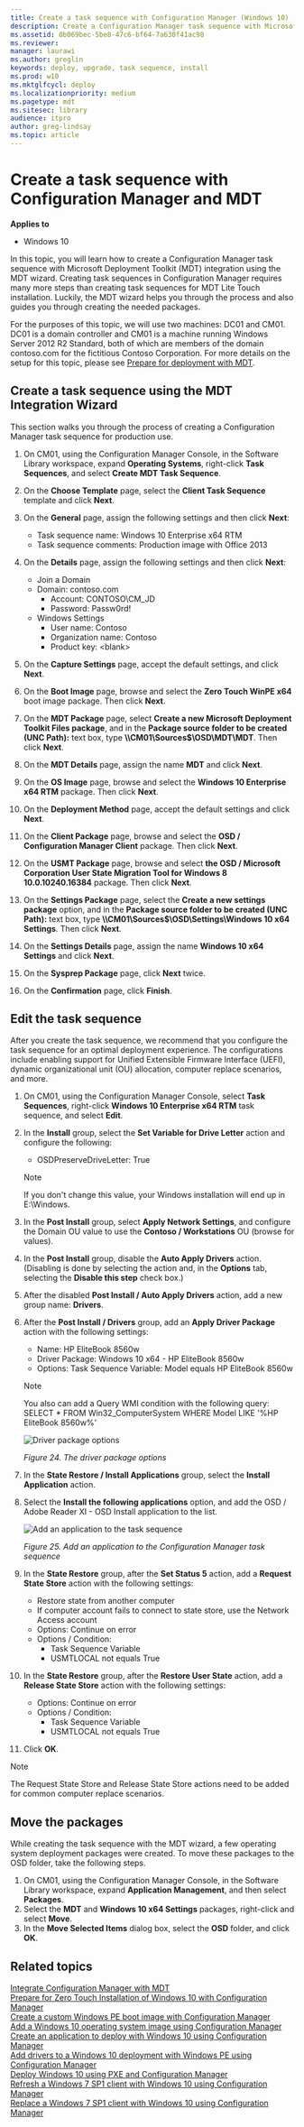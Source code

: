 ```yaml
---
title: Create a task sequence with Configuration Manager (Windows 10)
description: Create a Configuration Manager task sequence with Microsoft Deployment Toolkit (MDT) integration using the MDT wizard.
ms.assetid: 0b069bec-5be8-47c6-bf64-7a630f41ac98
ms.reviewer: 
manager: laurawi
ms.author: greglin
keywords: deploy, upgrade, task sequence, install
ms.prod: w10
ms.mktglfcycl: deploy
ms.localizationpriority: medium
ms.pagetype: mdt
ms.sitesec: library
audience: itpro
author: greg-lindsay
ms.topic: article
---
```


# Create a task sequence with Configuration Manager and MDT


**Applies to**

-   Windows 10

In this topic, you will learn how to create a Configuration Manager task sequence with Microsoft Deployment Toolkit (MDT) integration using the MDT wizard. Creating task sequences in Configuration Manager requires many more steps than creating task sequences for MDT Lite Touch installation. Luckily, the MDT wizard helps you through the process and also guides you through creating the needed packages.

For the purposes of this topic, we will use two machines: DC01 and CM01. DC01 is a domain controller and CM01 is a machine running Windows Server 2012 R2 Standard, both of which are members of the domain contoso.com for the fictitious Contoso Corporation. For more details on the setup for this topic, please see [Prepare for deployment with MDT](../deploy-windows-mdt/prepare-for-windows-deployment-with-mdt.md).

## Create a task sequence using the MDT Integration Wizard


This section walks you through the process of creating a Configuration Manager task sequence for production use.

1.  On CM01, using the Configuration Manager Console, in the Software Library workspace, expand **Operating Systems**, right-click **Task Sequences**, and select **Create MDT Task Sequence**.
2.  On the **Choose Template** page, select the **Client Task Sequence** template and click **Next**.
3.  On the **General** page, assign the following settings and then click **Next**:
    * Task sequence name: Windows 10 Enterprise x64 RTM
    * Task sequence comments: Production image with Office 2013
4.  On the **Details** page, assign the following settings and then click **Next**:
    * Join a Domain
    * Domain: contoso.com
        * Account: CONTOSO\\CM\_JD
        * Password: Passw0rd!
    * Windows Settings
        * User name: Contoso
        * Organization name: Contoso
        * Product key: &lt;blank&gt;

5.  On the **Capture Settings** page, accept the default settings, and click **Next**.
6.  On the **Boot Image** page, browse and select the **Zero Touch WinPE x64** boot image package. Then click **Next**.
7.  On the **MDT Package** page, select **Create a new Microsoft Deployment Toolkit Files package**, and in the **Package source folder to be created (UNC Path):** text box, type **\\\\CM01\\Sources$\\OSD\\MDT\\MDT**. Then click **Next**.
8.  On the **MDT Details** page, assign the name **MDT** and click **Next**.
9.  On the **OS Image** page, browse and select the **Windows 10 Enterprise x64 RTM** package. Then click **Next**.
10. On the **Deployment Method** page, accept the default settings and click **Next**.
11. On the **Client Package** page, browse and select the **OSD / Configuration Manager Client** package. Then click **Next**.
12. On the **USMT Package** page, browse and select **the OSD / Microsoft Corporation User State Migration Tool for Windows 8 10.0.10240.16384** package. Then click **Next**.
13. On the **Settings Package** page, select the **Create a new settings package** option, and in the **Package source folder to be created (UNC Path):** text box, type **\\\\CM01\\Sources$\\OSD\\Settings\\Windows 10 x64 Settings**. Then click **Next**.
14. On the **Settings Details** page, assign the name **Windows 10 x64 Settings** and click **Next**.
15. On the **Sysprep Package** page, click **Next** twice.
16. On the **Confirmation** page, click **Finish**.

## Edit the task sequence

After you create the task sequence, we recommend that you configure the task sequence for an optimal deployment experience. The configurations include enabling support for Unified Extensible Firmware Interface (UEFI), dynamic organizational unit (OU) allocation, computer replace scenarios, and more.

1.  On CM01, using the Configuration Manager Console, select **Task Sequences**, right-click **Windows 10 Enterprise x64 RTM** task sequence, and select **Edit**.
2.  In the **Install** group, select the **Set Variable for Drive Letter** action and configure the following:
    * OSDPreserveDriveLetter: True
    
    >[!NOTE]
    >If you don't change this value, your Windows installation will end up in E:\\Windows.

3.  In the **Post Install** group, select **Apply Network Settings**, and configure the Domain OU value to use the **Contoso / Workstations** OU (browse for values).
4.  In the **Post Install** group, disable the **Auto Apply Drivers** action. (Disabling is done by selecting the action and, in the **Options** tab, selecting the **Disable this step** check box.)
5.  After the disabled **Post Install / Auto Apply Drivers** action, add a new group name: **Drivers**.
6.  After the **Post Install / Drivers** group, add an **Apply Driver Package** action with the following settings:
    * Name: HP EliteBook 8560w
    * Driver Package: Windows 10 x64 - HP EliteBook 8560w
    * Options: Task Sequence Variable: Model equals HP EliteBook 8560w
    
    >[!NOTE]
    >You also can add a Query WMI condition with the following query: SELECT \* FROM Win32\_ComputerSystem WHERE Model LIKE '%HP EliteBook 8560w%'
    
    ![Driver package options](../images/fig27-driverpackage.png "Driver package options")
    
    *Figure 24. The driver package options*

7.  In the **State Restore / Install Applications** group, select the **Install Application** action.
8.  Select the **Install the following applications** option, and add the OSD / Adobe Reader XI - OSD Install application to the list.

    ![Add an application to the task sequence](../images/fig28-addapp.png "Add an application to the task sequence")

    *Figure 25. Add an application to the Configuration Manager task sequence*

9.  In the **State Restore** group, after the **Set Status 5** action, add a **Request State Store** action with the following settings:
    * Restore state from another computer
    * If computer account fails to connect to state store, use the Network Access account
    * Options: Continue on error
    * Options / Condition:
      * Task Sequence Variable      
      * USMTLOCAL not equals True

10. In the **State Restore** group, after the **Restore User State** action, add a **Release State Store** action with the following settings:
    * Options: Continue on error
    * Options / Condition:
      * Task Sequence Variable
      * USMTLOCAL not equals True

11. Click **OK**.

>[!NOTE]
>The Request State Store and Release State Store actions need to be added for common computer replace scenarios.

## Move the packages

While creating the task sequence with the MDT wizard, a few operating system deployment packages were created. To move these packages to the OSD folder, take the following steps.

1.  On CM01, using the Configuration Manager Console, in the Software Library workspace, expand **Application Management**, and then select **Packages**.
2.  Select the **MDT** and **Windows 10 x64 Settings** packages, right-click and select **Move**.
3.  In the **Move Selected Items** dialog box, select the **OSD** folder, and click **OK**.

## Related topics


[Integrate Configuration Manager with MDT](integrate-configuration-manager-with-mdt.md)<br>
[Prepare for Zero Touch Installation of Windows 10 with Configuration Manager](../deploy-windows-cm/prepare-for-zero-touch-installation-of-windows-10-with-configuration-manager.md)<br>
[Create a custom Windows PE boot image with Configuration Manager](../deploy-windows-cm/create-a-custom-windows-pe-boot-image-with-configuration-manager.md)<br>
[Add a Windows 10 operating system image using Configuration Manager](../deploy-windows-cm/add-a-windows-10-operating-system-image-using-configuration-manager.md)<br>
[Create an application to deploy with Windows 10 using Configuration Manager](../deploy-windows-cm/create-an-application-to-deploy-with-windows-10-using-configuration-manager.md)<br>
[Add drivers to a Windows 10 deployment with Windows PE using Configuration Manager](../deploy-windows-cm/add-drivers-to-a-windows-10-deployment-with-windows-pe-using-configuration-manager.md)<br>
[Deploy Windows 10 using PXE and Configuration Manager](../deploy-windows-cm/deploy-windows-10-using-pxe-and-configuration-manager.md)<br>
[Refresh a Windows 7 SP1 client with Windows 10 using Configuration Manager](../deploy-windows-cm/refresh-a-windows-7-client-with-windows-10-using-configuration-manager.md)<br>
[Replace a Windows 7 SP1 client with Windows 10 using Configuration Manager](../deploy-windows-cm/replace-a-windows-7-client-with-windows-10-using-configuration-manager.md)<br>
